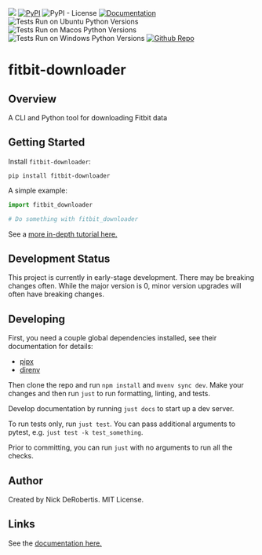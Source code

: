 

[![](https://codecov.io/gh/nickderobertis/fitbit-downloader/branch/master/graph/badge.svg)](https://codecov.io/gh/nickderobertis/fitbit-downloader)
[![PyPI](https://img.shields.io/pypi/v/fitbit-downloader)](https://pypi.org/project/fitbit-downloader/)
![PyPI - License](https://img.shields.io/pypi/l/fitbit-downloader)
[![Documentation](https://img.shields.io/badge/documentation-pass-green)](https://nickderobertis.github.io/fitbit-downloader/)
![Tests Run on Ubuntu Python Versions](https://img.shields.io/badge/Tests%20Ubuntu%2FPython-3.8%20%7C%203.9%20%7C%203.10-blue)
![Tests Run on Macos Python Versions](https://img.shields.io/badge/Tests%20Macos%2FPython-3.8%20%7C%203.9%20%7C%203.10-blue)
![Tests Run on Windows Python Versions](https://img.shields.io/badge/Tests%20Windows%2FPython-3.8%20%7C%203.9%20%7C%203.10-blue)
[![Github Repo](https://img.shields.io/badge/repo-github-informational)](https://github.com/nickderobertis/fitbit-downloader/)


#  fitbit-downloader

## Overview

A CLI and Python tool for downloading Fitbit data

## Getting Started

Install `fitbit-downloader`:

```
pip install fitbit-downloader
```

A simple example:

```python
import fitbit_downloader

# Do something with fitbit_downloader
```

See a
[more in-depth tutorial here.](
https://nickderobertis.github.io/fitbit-downloader/tutorial.html
)

## Development Status

This project is currently in early-stage development. There may be
breaking changes often. While the major version is 0, minor version
upgrades will often have breaking changes.

## Developing

First, you need a couple global dependencies installed, see their documentation for details:
- [pipx](https://pypa.github.io/pipx/installation/)
- [direnv](https://direnv.net/docs/installation.html)

Then clone the repo and run `npm install` and `mvenv sync dev`. Make your changes and then run `just` to run formatting,
linting, and tests.

Develop documentation by running `just docs` to start up a dev server.

To run tests only, run `just test`. You can pass additional arguments to pytest,
e.g. `just test -k test_something`.

Prior to committing, you can run `just` with no arguments to run all the checks.

## Author

Created by Nick DeRobertis. MIT License.

## Links

See the
[documentation here.](
https://nickderobertis.github.io/fitbit-downloader/
)
